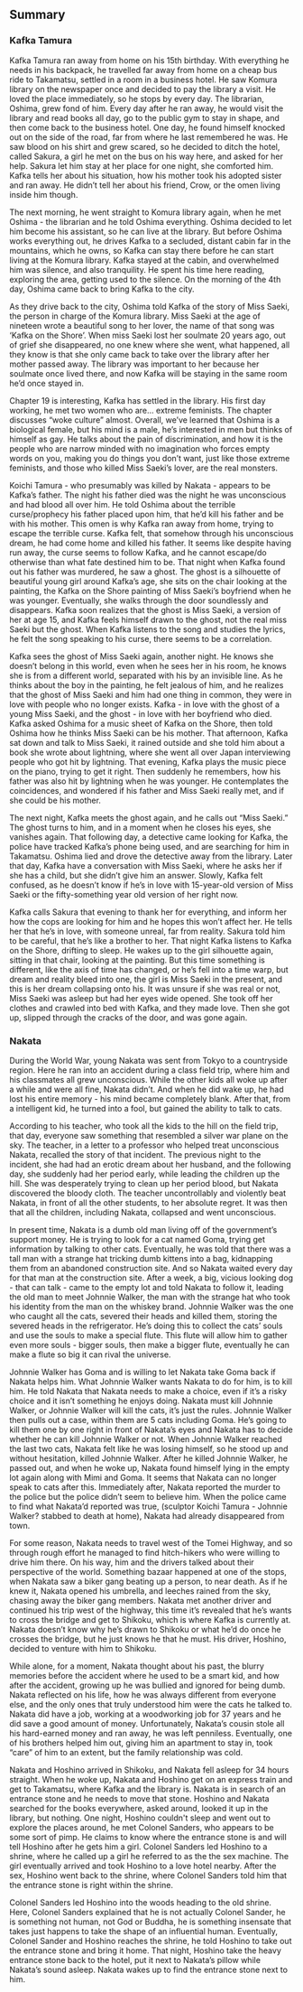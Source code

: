 ## Summary
### Kafka Tamura
Kafka Tamura ran away from home on his 15th birthday. With everything he needs in his backpack, he travelled far away from home on a cheap bus ride to Takamatsu, settled in a room in a business hotel. He saw Komura library on the newspaper once and decided to pay the library a visit. He loved the place immediately, so he stops by every day. The librarian, Oshima, grew fond of him. Every day after he ran away, he would visit the library and read books all day, go to the public gym to stay in shape, and then come back to the business hotel. One day, he found himself knocked out on the side of the road, far from where he last remembered he was. He saw blood on his shirt and grew scared, so he decided to ditch the hotel, called Sakura, a girl he met on the bus on his way here, and asked for her help. Sakura let him stay at her place for one night, she comforted him. Kafka tells her about his situation, how his mother took his adopted sister and ran away. He didn’t tell her about his friend, Crow, or the omen living inside him though.

The next morning, he went straight to Komura library again, when he met Oshima - the librarian and he told Oshima everything. Oshima decided to let him become his assistant, so he can live at the library. But before Oshima works everything out, he drives Kafka to a secluded, distant cabin far in the mountains, which he owns, so Kafka can stay there before he can start living at the Komura library. Kafka stayed at the cabin, and overwhelmed him was silence, and also tranquility. He spent his time here reading, exploring the area, getting used to the silence. On the morning of the 4th day, Oshima came back to bring Kafka to the city.

As they drive back to the city, Oshima told Kafka of the story of Miss Saeki, the person in charge of the Komura library. Miss Saeki at the age of nineteen wrote a beautiful song to her lover, the name of that song was ‘Kafka on the Shore’. When miss Saeki lost her soulmate 20 years ago, out of grief she disappeared, no one knew where she went, what happened, all they know is that she only came back to take over the library after her mother passed away. The library was important to her because her soulmate once lived there, and now Kafka will be staying in the same room he’d once stayed in.

Chapter 19 is interesting, Kafka has settled in the library. His first day working, he met two women who are… extreme feminists. The chapter discusses “woke culture” almost. Overall, we’ve learned that Oshima is a biological female, but his mind is a male, he’s interested in men but thinks of himself as gay. He talks about the pain of discrimination, and how it is the people who are narrow minded with no imagination who forces empty words on you, making you do things you don’t want, just like those extreme feminists, and those who killed Miss Saeki’s lover, are the real monsters.

Koichi Tamura - who presumably was killed by Nakata - appears to be Kafka’s father. The night his father died was the night he was unconscious and had blood all over him. He told Oshima about the terrible curse/prophecy his father placed upon him, that he’d kill his father and be with his mother. This omen is why Kafka ran away from home, trying to escape the terrible curse. Kafka felt, that somehow through his unconscious dream, he had come home and killed his father. It seems like despite having run away, the curse seems to follow Kafka, and he cannot escape/do otherwise than what fate destined him to be. That night when Kafka found out his father was murdered, he saw a ghost. The ghost is a silhouette of beautiful young girl around Kafka’s age, she sits on the chair looking at the painting, the Kafka on the Shore painting of Miss Saeki’s boyfriend when he was younger. Eventually, she walks through the door soundlessly and disappears. Kafka soon realizes that the ghost is Miss Saeki, a version of her at age 15, and Kafka feels himself drawn to the ghost, not the real miss Saeki but the ghost. When Kafka listens to the song and studies the lyrics, he felt the song speaking to his curse, there seems to be a correlation.

Kafka sees the ghost of Miss Saeki again, another night. He knows she doesn’t belong in this world, even when he sees her in his room, he knows she is from a different world, separated with his by an invisible line. As he thinks about the boy in the painting, he felt jealous of him, and he realizes that the ghost of Miss Saeki and him had one thing in common, they were in love with people who no longer exists. Kafka - in love with the ghost of a young Miss Saeki, and the ghost - in love with her boyfriend who died. Kafka asked Oshima for a music sheet of Kafka on the Shore, then told Oshima how he thinks Miss Saeki can be his mother. That afternoon, Kafka sat down and talk to Miss Saeki, it rained outside and she told him about a book she wrote about lightning, where she went all over Japan interviewing people who got hit by lightning. That evening, Kafka plays the music piece on the piano, trying to get it right. Then suddenly he remembers, how his father was also hit by lightning when he was younger. He contemplates the coincidences, and wondered if his father and Miss Saeki really met, and if she could be his mother.

The next night, Kafka meets the ghost again, and he calls out “Miss Saeki.” The ghost turns to him, and in a moment when he closes his eyes, she vanishes again. That following day, a detective came looking for Kafka, the police have tracked Kafka’s phone being used, and are searching for him in Takamatsu. Oshima lied and drove the detective away from the library. Later that day, Kafka have a conversation with Miss Saeki, where he asks her if she has a child, but she didn’t give him an answer. Slowly, Kafka felt confused, as he doesn’t know if he’s in love with 15-year-old version of Miss Saeki or the fifty-something year old version of her right now.

Kafka calls Sakura that evening to thank her for everything, and inform her how the cops are looking for him and he hopes this won’t affect her. He tells her that he’s in love, with someone unreal, far from reality. Sakura told him to be careful, that he’s like a brother to her. That night Kafka listens to Kafka on the Shore, drifting to sleep. He wakes up to the girl silhouette again, sitting in that chair, looking at the painting. But this time something is different, like the axis of time has changed, or he’s fell into a time warp, but dream and reality bleed into one, the girl is Miss Saeki in the present, and this is her dream collapsing onto his. It was unsure if she was real or not, Miss Saeki was asleep but had her eyes wide opened. She took off her clothes and crawled into bed with Kafka, and they made love. Then she got up, slipped through the cracks of the door, and was gone again.

### Nakata
During the World War, young Nakata was sent from Tokyo to a countryside region. Here he ran into an accident during a class field trip, where him and his classmates all grew unconscious. While the other kids all woke up after a while and were all fine, Nakata didn’t. And when he did wake up, he had lost his entire memory - his mind became completely blank. After that, from a intelligent kid, he turned into a fool, but gained the ability to talk to cats.

According to his teacher, who took all the kids to the hill on the field trip, that day, everyone saw something that resembled a silver war plane on the sky. The teacher, in a letter to a professor who helped treat unconscious Nakata, recalled the story of that incident. The previous night to the incident, she had had an erotic dream about her husband, and the following day, she suddenly had her period early, while leading the children up the hill. She was desperately trying to clean up her period blood, but Nakata discovered the bloody cloth. The teacher uncontrollably and violently beat Nakata, in front of all the other students, to her absolute regret. It was then that all the children, including Nakata, collapsed and went unconscious.

In present time, Nakata is a dumb old man living off of the government’s support money. He is trying to look for a cat named Goma, trying get information by talking to other cats. Eventually, he was told that there was a tall man with a strange hat tricking dumb kittens into a bag, kidnapping them from an abandoned construction site. And so Nakata waited every day for that man at the construction site. After a week, a big, vicious looking dog - that can talk - came to the empty lot and told Nakata to follow it, leading the old man to meet Johnnie Walker, the man with the strange hat who took his identity from the man on the whiskey brand. Johnnie Walker was the one who caught all the cats, severed their heads and killed them, storing the severed heads in the refrigerator. He’s doing this to collect the cats’ souls and use the souls to make a special flute. This flute will allow him to gather even more souls - bigger souls, then make a bigger flute, eventually he can make a flute so big it can rival the universe.

Johnnie Walker has Goma and is willing to let Nakata take Goma back if Nakata helps him. What Johnnie Walker wants Nakata to do for him, is to kill him. He told Nakata that Nakata needs to make a choice, even if it’s a risky choice and it isn’t something he enjoys doing. Nakata must kill Johnnie Walker, or Johnnie Walker will kill the cats, it’s just the rules. Johnnie Walker then pulls out a case, within them are 5 cats including Goma. He’s going to kill them one by one right in front of Nakata’s eyes and Nakata has to decide whether he can kill Johnnie Walker or not. When Johnnie Walker reached the last two cats, Nakata felt like he was losing himself, so he stood up and without hesitation, killed Johnnie Walker. After he killed Johnnie Walker, he passed out, and when he woke up, Nakata found himself lying in the empty lot again along with Mimi and Goma. It seems that Nakata can no longer speak to cats after this. Immediately after, Nakata reported the murder to the police but the police didn’t seem to believe him. When the police came to find what Nakata’d reported was true, (sculptor Koichi Tamura - Johnnie Walker? stabbed to death at home), Nakata had already disappeared from town.

For some reason, Nakata needs to travel west of the Tomei Highway, and so through rough effort he managed to find hitch-hikers who were willing to drive him there. On his way, him and the drivers talked about their perspective of the world. Something bazaar happened at one of the stops, when Nakata saw a biker gang beating up a person, to near death. As if he knew it, Nakata opened his umbrella, and leeches rained from the sky, chasing away the biker gang members. Nakata met another driver and continued his trip west of the highway, this time it’s revealed that he’s wants to cross the bridge and get to Shikoku, which is where Kafka is currently at. Nakata doesn’t know why he’s drawn to Shikoku or what he’d do once he crosses the bridge, but he just knows he that he must. His driver, Hoshino, decided to venture with him to Shikoku.

While alone, for a moment, Nakata thought about his past, the blurry memories before the accident where he used to be a smart kid, and how after the accident, growing up he was bullied and ignored for being dumb. Nakata reflected on his life, how he was always different from everyone else, and the only ones that truly understood him were the cats he talked to. Nakata did have a job, working at a woodworking job for 37 years and he did save a good amount of money. Unfortunately, Nakata’s cousin stole all his hard-earned money and ran away, he was left penniless. Eventually, one of his brothers helped him out, giving him an apartment to stay in, took “care” of him to an extent, but the family relationship was cold.

Nakata and Hoshino arrived in Shikoku, and Nakata fell asleep for 34 hours straight. When he woke up, Nakata and Hoshino get on an express train and get to Takamatsu, where Kafka and the library is. Nakata is in search of an entrance stone and he needs to move that stone. Hoshino and Nakata searched for the books everywhere, asked around, looked it up in the library, but nothing. One night, Hoshino couldn't sleep and went out to explore the places around, he met Colonel Sanders, who appears to be some sort of pimp. He claims to know where the entrance stone is and will tell Hoshino after he gets him a girl. Colonel Sanders led Hoshino to a shrine, where he called up a girl he referred to as the the sex machine. The girl eventually arrived and took Hoshino to a love hotel nearby. After the sex, Hoshino went back to the shrine, where Colonel Sanders told him that the entrance stone is right within the shrine.

Colonel Sanders led Hoshino into the woods heading to the old shrine. Here, Colonel Sanders explained that he is not actually Colonel Sander, he is something not human, not God or Buddha, he is something insensate that takes just happens to take the shape of an influential human. Eventually, Colonel Sander and Hoshino reaches the shrine, he told Hoshino to take out the entrance stone and bring it home. That night, Hoshino take the heavy entrance stone back to the hotel, put it next to Nakata’s pillow while Nakata’s sound asleep. Nakata wakes up to find the entrance stone next to him.